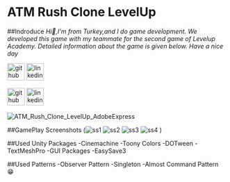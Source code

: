 # ATM Rush Clone LevelUp



##Indroduce
*Hi:punch:,I'm from Turkey,and I do game development.*
*We developed this game with my teammate for the second game of Levelup Academy. Detailed information about the game is given below. Have a nice day*

[<img src='https://cdn.jsdelivr.net/npm/simple-icons@3.0.1/icons/github.svg' alt='github' height='40'>](https://github.com/tlgkrc)  [<img src='https://cdn.jsdelivr.net/npm/simple-icons@3.0.1/icons/linkedin.svg' alt='linkedin' height='40'>](https://www.linkedin.com/in/https://www.linkedin.com/in/tolga-karaca-7a5baa110//) 

[<img src='https://cdn.jsdelivr.net/npm/simple-icons@3.0.1/icons/github.svg' alt='github' height='40'>](https://github.com/Burak-san)  [<img src='https://cdn.jsdelivr.net/npm/simple-icons@3.0.1/icons/linkedin.svg' alt='linkedin' height='40'>](https://www.linkedin.com/in/https://www.linkedin.com/in/burak-orhan-aohg2022//)  

![ATM_Rush_Clone_LevelUp_AdobeExpress](https://user-images.githubusercontent.com/92987466/182829872-ad401213-060b-4656-9ed7-1911557341d9.gif)

##GamePlay Screenshots
(![ss1](https://user-images.githubusercontent.com/92987466/182791867-3a77002b-f08b-4057-ab3d-569723384902.png)
![ss2](https://user-images.githubusercontent.com/92987466/182791873-f8f7f870-e9de-4a4f-95a1-23a094fcf01f.png)
![ss3](https://user-images.githubusercontent.com/92987466/182791877-915b58b4-997d-4716-99c6-5821da797a18.png)
![ss4](https://user-images.githubusercontent.com/92987466/182791885-b5ae389f-e921-4443-b6f5-07d0bd93197b.png)
)

##Used Unity Packages
-Cinemachine
-Toony Colors
-DOTween
-TextMeshPro
-GUI Packages
-EasySave3

##Used Patterns
-Observer Pattern
-Singleton
-Almost Command Pattern :grin:
